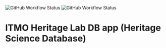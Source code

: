 ![GitHub Workflow Status](https://img.shields.io/github/workflow/status/puglet5/hsdb/CI?label=ci&style=flat-square)
![GitHub Workflow Status](https://img.shields.io/github/workflow/status/puglet5/hsdb/CodeQL?label=security&style=flat-square)
# ITMO Heritage Lab DB app (Heritage Science Database)
